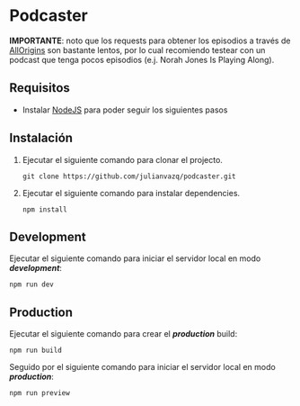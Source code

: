 # Podcaster

**IMPORTANTE**: noto que los requests para obtener los episodios a través de [AllOrigins](https://allorigins.win/) son bastante lentos, por lo cual recomiendo testear con un podcast que tenga pocos episodios (e.j. Norah Jones Is Playing Along).

## Requisitos

- Instalar [NodeJS](https://nodejs.org/en/) para poder seguir los siguientes pasos

## Instalación

1. Ejecutar el siguiente comando para clonar el projecto.

    `git clone https://github.com/julianvazq/podcaster.git`

2. Ejecutar el siguiente comando para instalar dependencies.

    `npm install`

## Development

Ejecutar el siguiente comando para iniciar el servidor local en modo **_development_**:

`npm run dev`

## Production

Ejecutar el siguiente comando para crear el **_production_** build:

`npm run build`

Seguido por el siguiente comando para iniciar el servidor local en modo **_production_**:

`npm run preview`
